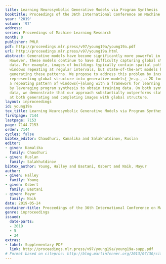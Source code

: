 ```yaml
---
title: Learning Neurosymbolic Generative Models via Program Synthesis
booktitle: Proceedings of the 36th International Conference on Machine Learning
year: '2019'
volume: '97'
address: 
series: Proceedings of Machine Learning Research
month: 0
publisher: PMLR
pdf: http://proceedings.mlr.press/v97/young19a/young19a.pdf
url: http://proceedings.mlr.press/v97/young19a.html
abstract: Generative models have become significantly more powerful in recent years.
  However, these models continue to have difficulty capturing global structure in
  data. For example, images of buildings typically contain spatial patterns such as
  windows repeating at regular intervals, but state-of-the-art models have difficulty
  generating these patterns. We propose to address this problem by incorporating programs
  representing global structure into generative models{—}e.g., a 2D for-loop may represent
  a repeating pattern of windows{—}along with a framework for learning these models
  by leveraging program synthesis to obtain training data. On both synthetic and real-world
  data, we demonstrate that our approach substantially outperforms state-of-the-art
  at both generating and completing images with global structure.
layout: inproceedings
id: young19a
tex_title: Learning Neurosymbolic Generative Models via Program Synthesis
firstpage: 7144
lastpage: 7153
page: 7144-7153
order: 7144
cycles: false
bibtex_editor: Chaudhuri, Kamalika and Salakhutdinov, Ruslan
editor:
- given: Kamalika
  family: Chaudhuri
- given: Ruslan
  family: Salakhutdinov
bibtex_author: Young, Halley and Bastani, Osbert and Naik, Mayur
author:
- given: Halley
  family: Young
- given: Osbert
  family: Bastani
- given: Mayur
  family: Naik
date: 2019-05-24
container-title: Proceedings of the 36th International Conference on Machine Learning
genre: inproceedings
issued:
  date-parts:
  - 2019
  - 5
  - 24
extras:
- label: Supplementary PDF
  link: http://proceedings.mlr.press/v97/young19a/young19a-supp.pdf
# Format based on citeproc: http://blog.martinfenner.org/2013/07/30/citeproc-yaml-for-bibliographies/
---
```


